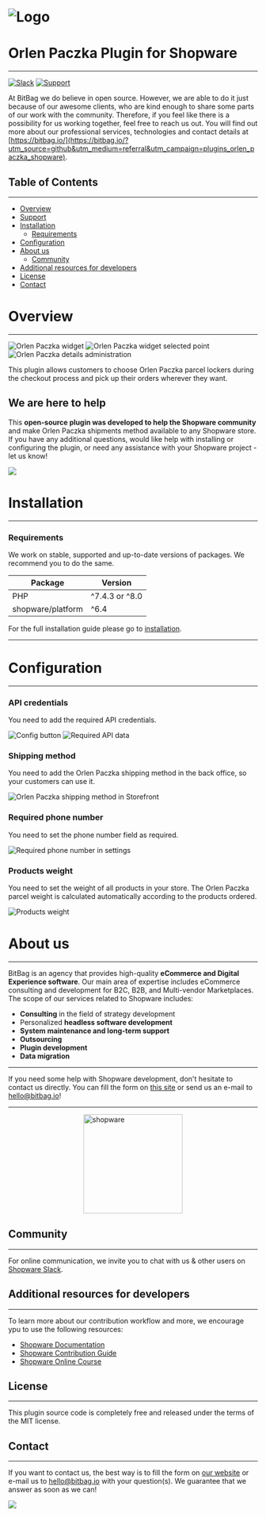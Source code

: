 # ![Logo](doc/images/bitbag-shopware-orlen-paczka-plugin.png)

# Orlen Paczka Plugin for Shopware

---

[![Slack](https://img.shields.io/badge/community%20chat-slack-FF1493.svg)](http://slack.shopware.com) [![Support](https://img.shields.io/badge/support-contact%20author-blue])](https://bitbag.io/contact-us/?utm_source=github&utm_medium=referral&utm_campaign=plugins_orlen_paczka_shopware)

At BitBag we do believe in open source. However, we are able to do it just because of our awesome clients, who are kind enough to share some parts of our work with the community. Therefore, if you feel like there is a possibility for us working together, feel free to reach us out. You will find out more about our professional services, technologies and contact details at [https://bitbag.io/](https://bitbag.io/?utm_source=github&utm_medium=referral&utm_campaign=plugins_orlen_paczka_shopware).

## Table of Contents

***

* [Overview](#overview)
* [Support](#we-are-here-to-help)
* [Installation](#installation)
    * [Requirements](#requirements)
* [Configuration](#configuration)
* [About us](#about-us)
    * [Community](#community)
* [Additional resources for developers](#additional-resources-for-developers)
* [License](#license)
* [Contact](#contact)

# Overview


----

![Orlen Paczka widget](./doc/images/orlen-paczka-widget-storefront.png)
![Orlen Paczka widget selected point](./doc/images/orlen-paczka-widget-selected-point-storefront.png)
![Orlen Paczka details administration](./doc/images/orlen-paczka-details-administration.png)

This plugin allows customers to choose Orlen Paczka parcel lockers during the checkout process and pick up their orders wherever they want.

## We are here to help
This **open-source plugin was developed to help the Shopware community** and make Orlen Paczka shipments method available to any Shopware store. If you have any additional questions, would like help with installing or configuring the plugin, or need any assistance with your Shopware project - let us know!

[![](https://bitbag.io/wp-content/uploads/2020/10/button-contact.png)](https://bitbag.io/contact-us/?utm_source=github&utm_medium=referral&utm_campaign=plugins_orlen_paczka_shopware)


# Installation

----

### Requirements

We work on stable, supported and up-to-date versions of packages. We recommend you to do the same.

| Package           | Version        |
|-------------------|----------------|
| PHP               | ^7.4.3 or ^8.0 |
| shopware/platform | ^6.4           |


For the full installation guide please go to [installation](doc/installation.md).

--- 

# Configuration

---

### API credentials
You need to add the required API credentials.

![Config button](./doc/images/configuration-button-admin-panel.png)
![Required API data](./doc/images/api-configuration-admin-panel.png)

### Shipping method
You need to add the Orlen Paczka shipping method in the back office, so your customers can use it.

![Orlen Paczka shipping method in Storefront](./doc/images/add-shipping-method-storefront-admin-panel.png)

### Required phone number
You need to set the phone number field as required.

![Required phone number in settings](./doc/images/phone-numer-required-admin-panel.png)

### Products weight
You need to set the weight of all products in your store. The Orlen Paczka parcel weight is calculated automatically according to the products ordered.

![Products weight](./doc/images/product-weight-admin-panel.png)

# About us

---

BitBag is an agency that provides high-quality **eCommerce and Digital Experience software**. Our main area of expertise includes eCommerce consulting and development for B2C, B2B, and Multi-vendor Marketplaces.
The scope of our services related to Shopware includes:
- **Consulting** in the field of strategy development
- Personalized **headless software development**
- **System maintenance and long-term support**
- **Outsourcing**
- **Plugin development**
- **Data migration**

---

If you need some help with Shopware development, don't hesitate to contact us directly. You can fill the form on [this site](https://bitbag.io/contact-us/?utm_source=github&utm_medium=referral&utm_campaign=plugins_orlen_paczka_shopware) or send us an e-mail to hello@bitbag.io!

---

<img src="doc/images/shopware_business_partner.svg" height="200" style="display: block; margin: 0 auto" alt="shopware"/>

## Community

---

For online communication, we invite you to chat with us & other users on [Shopware Slack](https://slack.shopware.com/).


## Additional resources for developers

---

To learn more about our contribution workflow and more, we encourage ypu to use the following resources:
* [Shopware Documentation](https://docs.shopware.com/en)
* [Shopware Contribution Guide](https://developer.shopware.com/docs/guides/installation/overview)
* [Shopware Online Course](https://academy.shopware.com/collections?category=developer-sw6)

## License

---

This plugin source code is completely free and released under the terms of the MIT license.

## Contact

---

If you want to contact us, the best way is to fill the form on [our website](https://bitbag.io/contact-us/?utm_source=github&utm_medium=referral&utm_campaign=plugins_orlen_paczka_shopware) or e-mail us to hello@bitbag.io with your question(s). We guarantee that we answer as soon as we can!

[![](https://bitbag.io/wp-content/uploads/2021/08/badges-bitbag.png)](https://bitbag.io/contact-us/?utm_source=github&utm_medium=referral&utm_campaign=plugins_orlen_paczka_shopware)
